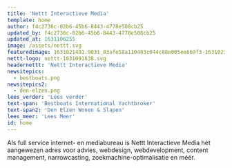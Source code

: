 ```yaml
---
title: 'Nettt Interactieve Media'
template: home
author: f4c2736c-02b6-45b6-8443-4778e508cb25
updated_by: f4c2736c-02b6-45b6-8443-4778e508cb25
updated_at: 1631106255
image: /assets/nettt.svg
featuredimage: 1631021491.9031_83afe58a110483c044c88e005ee669f3-1631023756.jpg
nettt-logo: nettt-1631091638.svg
headernettt: 'Nettt Interactieve Media'
newsitepics:
  - bestboats.png
newsitepics2:
  - den-elzen.png
lees_verder: 'Lees verder'
text-span: 'Bestboats International Yachtbroker'
text-span2: 'Den Elzen Wonen & Slapen'
lees_meer: 'Lees Meer'
id: home
---
```

Als full service internet- en mediabureau is Nettt Interactieve Media hét aangewezen adres voor advies, webdesign, webdevelopment, content management, narrowcasting, zoekmachine-optimalisatie en méér.